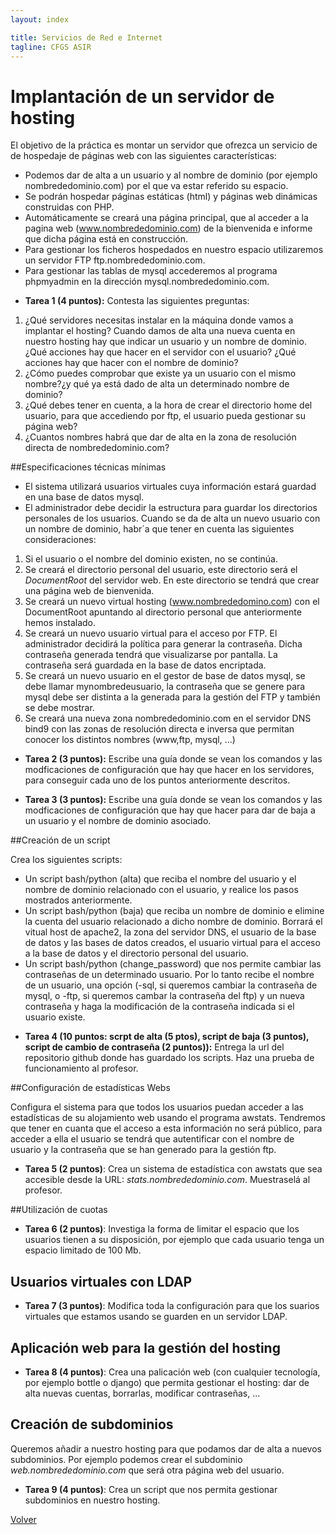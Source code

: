 ```yaml
---
layout: index

title: Servicios de Red e Internet
tagline: CFGS ASIR
---
```

# Implantación de un servidor de hosting

El objetivo de la práctica es montar un servidor que ofrezca un servicio de de hospedaje de páginas web con las siguientes características:

* Podemos dar de alta a un usuario y al nombre de dominio (por ejemplo nombrededominio.com) por el que va estar referido su espacio.
* Se podrán hospedar páginas estáticas (html) y páginas web dinámicas construidas con PHP.
* Automáticamente se creará una página principal, que al acceder a la pagina web (www.nombrededominio.com) de la bienvenida e informe que dicha página está en construcción.
* Para gestionar los ficheros hospedados en nuestro espacio utilizaremos un servidor FTP ftp.nombrededominio.com.
* Para gestionar las tablas de mysql accederemos al programa phpmyadmin en la dirección mysql.nombrededominio.com.

<div class='ejercicios' markdown='1'>

* **Tarea 1 (4 puntos):** Contesta las siguientes preguntas:

1. ¿Qué servidores necesitas instalar en la máquina donde vamos a implantar el hosting?
Cuando damos de alta una nueva cuenta en nuestro hosting hay que indicar un usuario y un nombre de dominio. ¿Qué acciones hay que hacer en el servidor con el usuario? ¿Qué acciones hay que hacer con el nombre de dominio?
2. ¿Cómo puedes comprobar que existe ya un usuario con el mismo nombre?¿y qué ya está dado de alta un determinado nombre de dominio?
3. ¿Qué debes tener en cuenta, a la hora de crear el directorio home del usuario, para que accediendo por ftp, el usuario pueda gestionar su página web?
4. ¿Cuantos nombres habrá que dar de alta en la zona de resolución directa de nombrededominio.com?
</div>

##Especificaciones técnicas mínimas

* El sistema utilizará usuarios virtuales cuya información estará guardad en una base de datos mysql.
* El administrador debe decidir la estructura para guardar los directorios personales de los usuarios.
Cuando se da de alta un nuevo usuario con un nombre de dominio, habr´a que tener en cuenta las siguientes consideraciones:

1. Si el usuario o el nombre del dominio existen, no se continúa.
2. Se creará el directorio personal del usuario, este directorio será el *DocumentRoot* del servidor web. En este directorio se tendrá que crear una página web de bienvenida.
3. Se creará un nuevo virtual hosting (www.nombrededomino.com) con el DocumentRoot apuntando al directorio personal que anteriormente hemos instalado.
4. Se creará un nuevo usuario virtual para el acceso por FTP. El administrador decidirá la política para generar la contraseña. Dicha contraseña generada tendrá que visualizarse por pantalla. La contraseña será guardada en la base de datos encriptada.
5. Se creará un nuevo usuario en el gestor de base de datos mysql, se debe llamar mynombredeusuario, la contraseña que se genere para mysql debe ser distinta a la generada para la gestión del FTP y también se debe mostrar.
6. Se creará una nueva zona nombrededominio.com en el servidor DNS bind9 con las zonas de resolución directa e inversa que permitan conocer los distintos nombres (www,ftp, mysql, ...)

<div class='ejercicios' markdown='1'>

* **Tarea 2 (3 puntos):** Escribe una guía donde se vean los comandos y las modficaciones de configuración que hay que hacer en los servidores, para conseguir cada uno de los puntos anteriormente descritos.

* **Tarea 3 (3 puntos):** Escribe una guía donde se vean los comandos y las modficaciones de configuración que hay que hacer para dar de baja a un usuario y el nombre de dominio asociado.


</div>

##Creación de un script

Crea los siguientes scripts:

* Un script bash/python (alta) que reciba el nombre del usuario y el nombre de dominio relacionado con el usuario, y realice los pasos mostrados anteriormente.
* Un script bash/python (baja) que reciba un nombre de dominio e elimine la cuenta del usuario relacionado a dicho nombre de dominio. Borrará el vitual host de apache2, la zona del servidor DNS, el usuario de la base de datos y las bases de datos creados, el usuario virtual para el acceso a la base de datos y el directorio personal del usuario.
* Un script bash/python (change_password) que nos permite cambiar las contraseñas de un determinado usuario. Por lo tanto recibe el nombre de un usuario, una opción (-sql, si queremos cambiar la contraseña de mysql, o -ftp, si queremos cambar la contraseña del ftp) y un nueva contraseña y haga la modificación de la contraseña indicada si el usuario existe.

<div class='ejercicios' markdown='1'>

* **Tarea 4 (10 puntos: scrpt de alta (5 ptos), script de baja (3 puntos), script de cambio de contraseña (2 puntos)):** Entrega la url del repositorio github donde has guardado los scripts. Haz una prueba de funcionamiento al profesor.

</div>

##Configuración de estadísticas Webs

Configura el sistema para que todos los usuarios puedan acceder a las estadísticas de su alojamiento web usando el programa awstats. Tendremos que tener en cuanta que el acceso a esta información no será público, para acceder a ella el usuario se tendrá que autentificar con el nombre de usuario y la contraseña que se han generado para la gestión ftp.

<div class='ejercicios' markdown='1'>

* **Tarea 5 (2 puntos)**: Crea un sistema de estadística con awstats que sea accesible desde la URL: *stats.nombrededominio.com*. Muestraselá al profesor.

</div>

##Utilización de cuotas

<div class='ejercicios' markdown='1'>

* **Tarea 6 (2 puntos)**: Investiga la forma de limitar el espacio que los usuarios tienen a su disposición, por ejemplo que cada usuario tenga un espacio limitado de 100 Mb.

</div>

## Usuarios virtuales con LDAP

<div class='ejercicios' markdown='1'>

* **Tarea 7 (3 puntos)**: Modifica toda la configuración para que los suarios virtuales que estamos usando se guarden en un servidor LDAP.

</div>

## Aplicación web para la gestión del hosting

<div class='ejercicios' markdown='1'>

* **Tarea 8 (4 puntos)**: Crea una palicación web (con cualquier tecnología, por ejemplo bottle o django) que permita gestionar el hosting: dar de alta nuevas cuentas, borrarlas, modificar contraseñas, ...

</div>

## Creación de subdominios

Queremos añadir a nuestro hosting para que podamos dar de alta a nuevos subdominios. Por ejemplo podemos crear el subdominio *web.nombrededominio.com* que será otra página web del usuario.

<div class='ejercicios' markdown='1'>

* **Tarea 9 (4 puntos)**: Crea un script que nos permita gestionar subdominios en nuestro hosting.

</div>
      
[Volver](index)
